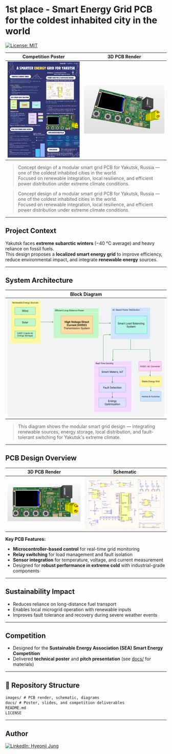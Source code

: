 #  1st place - Smart Energy Grid PCB for the coldest inhabited city in the world

[![License: MIT](https://img.shields.io/badge/license-MIT-blue.svg)](LICENSE)

| Competition Poster | 3D PCB Render |
|--------------------|---------------|
| ![SEA Poster](docs/poster.png) | ![3D PCB Render](images/header-3d.png) |

> Concept design of a modular smart grid PCB for Yakutsk, Russia — one of the coldest inhabited cities in the world.  
> Focused on renewable integration, local resilience, and efficient power distribution under extreme climate conditions.

> Concept design of a modular smart grid PCB for Yakutsk, Russia — one of the coldest inhabited cities in the world.  
> Focused on renewable integration, local resilience, and efficient power distribution under extreme climate conditions.

---

## Project Context
Yakutsk faces **extreme subarctic winters** (−40 °C average) and heavy reliance on fossil fuels.  
This design proposes a **localized smart energy grid** to improve efficiency, reduce environmental impact, and integrate **renewable energy** sources.

---
## System Architecture

| Block Diagram |
|---------------|
| ![Block Diagram](images/block-diagram-sea.png) |

>This diagram shows the modular smart grid design — integrating renewable sources, energy storage, local distribution, and fault-tolerant switching for Yakutsk's extreme climate.

---

## PCB Design Overview
| 3D PCB Render | Schematic |
|---------------|-----------|
| ![3D PCB](images/pcb-sea.png) | ![Schematic](images/schematic-cold.png) |

**Key PCB Features:**
- **Microcontroller-based control** for real-time grid monitoring
- **Relay switching** for load management and fault isolation
- **Sensor integration** for temperature, voltage, and current measurement
- Designed for **robust performance in extreme cold** with industrial-grade components

---

## Sustainability Impact
- Reduces reliance on long-distance fuel transport
- Enables local microgrid operation with renewable inputs
- Improves fault tolerance and recovery during severe weather events

---

## Competition
- Designed for the **Sustainable Energy Association (SEA) Smart Energy Competition**
- Delivered **technical poster** and **pitch presentation** (see [docs/](docs) for materials)

---

## 📂 Repository Structure
```
images/ # PCB render, schematic, diagrams
docs/ # Poster, slides, and competition deliverables
README.md
LICENSE
```


---

## Author
[![LinkedIn: Hyeonji Jung](https://img.shields.io/badge/LinkedIn-Hyeonji%20Jung-blue?style=flat-square&logo=linkedin)](https://www.linkedin.com/in/hyeonjijung/)